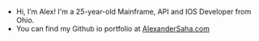 - Hi, I’m Alex! I'm a 25-year-old Mainframe, API and IOS Developer from Ohio.
- You can find my Github io portfolio at [AlexanderSaha.com](https://www.AlexanderSaha.com)
